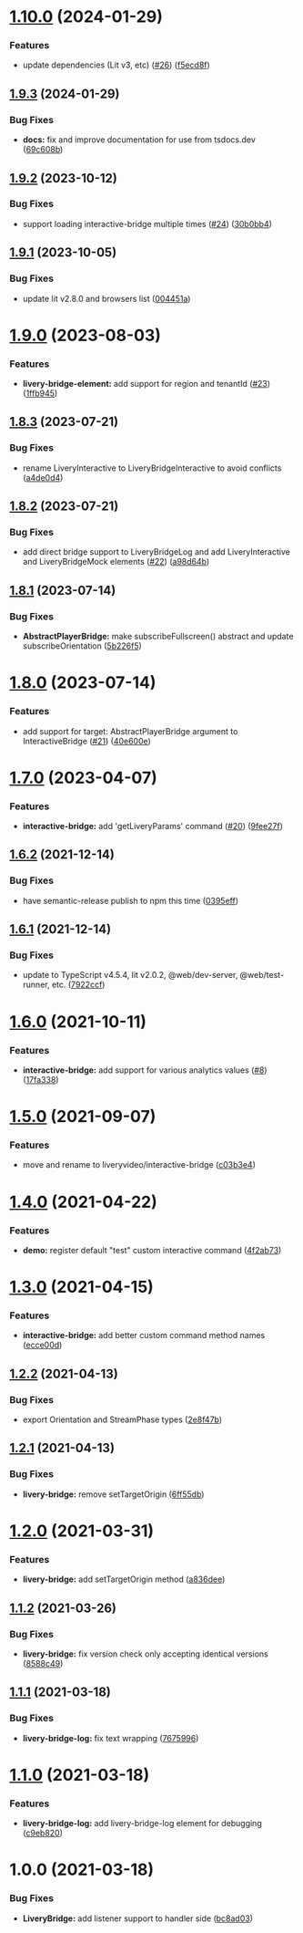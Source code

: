 # [1.10.0](https://github.com/liveryvideo/interactive-bridge/compare/v1.9.3...v1.10.0) (2024-01-29)


### Features

* update dependencies (Lit v3, etc) ([#26](https://github.com/liveryvideo/interactive-bridge/issues/26)) ([f5ecd8f](https://github.com/liveryvideo/interactive-bridge/commit/f5ecd8f41f0d12903c43e7bea22a311c47d8e386))

## [1.9.3](https://github.com/liveryvideo/interactive-bridge/compare/v1.9.2...v1.9.3) (2024-01-29)


### Bug Fixes

* **docs:** fix and improve documentation for use from tsdocs.dev ([69c608b](https://github.com/liveryvideo/interactive-bridge/commit/69c608b1bd990eb8ef742e86b44fe949813137c7))

## [1.9.2](https://github.com/liveryvideo/interactive-bridge/compare/v1.9.1...v1.9.2) (2023-10-12)


### Bug Fixes

* support loading interactive-bridge multiple times ([#24](https://github.com/liveryvideo/interactive-bridge/issues/24)) ([30b0bb4](https://github.com/liveryvideo/interactive-bridge/commit/30b0bb476dd54712bbdd5df0cc9f92c9f9db3a33))

## [1.9.1](https://github.com/liveryvideo/interactive-bridge/compare/v1.9.0...v1.9.1) (2023-10-05)


### Bug Fixes

* update lit v2.8.0 and browsers list ([004451a](https://github.com/liveryvideo/interactive-bridge/commit/004451a52b1ae1427afa10e5e6235ebd5289a6e4))

# [1.9.0](https://github.com/liveryvideo/interactive-bridge/compare/v1.8.3...v1.9.0) (2023-08-03)


### Features

* **livery-bridge-element:** add support for region and tenantId ([#23](https://github.com/liveryvideo/interactive-bridge/issues/23)) ([1ffb945](https://github.com/liveryvideo/interactive-bridge/commit/1ffb94537d98374ef81dad947ac4d52d394d1aa7))

## [1.8.3](https://github.com/liveryvideo/interactive-bridge/compare/v1.8.2...v1.8.3) (2023-07-21)


### Bug Fixes

* rename LiveryInteractive to LiveryBridgeInteractive to avoid conflicts ([a4de0d4](https://github.com/liveryvideo/interactive-bridge/commit/a4de0d49e79d1a9fdc3f422df2fce42e61fe2c5f))

## [1.8.2](https://github.com/liveryvideo/interactive-bridge/compare/v1.8.1...v1.8.2) (2023-07-21)


### Bug Fixes

* add direct bridge support to LiveryBridgeLog and add LiveryInteractive and LiveryBridgeMock elements ([#22](https://github.com/liveryvideo/interactive-bridge/issues/22)) ([a98d64b](https://github.com/liveryvideo/interactive-bridge/commit/a98d64ba9fdd46458496a0119705de52b645fe3b))

## [1.8.1](https://github.com/liveryvideo/interactive-bridge/compare/v1.8.0...v1.8.1) (2023-07-14)


### Bug Fixes

* **AbstractPlayerBridge:** make subscribeFullscreen() abstract and update subscribeOrientation ([5b226f5](https://github.com/liveryvideo/interactive-bridge/commit/5b226f5cd5b6e2500c161fd822f9e651e5d43983))

# [1.8.0](https://github.com/liveryvideo/interactive-bridge/compare/v1.7.0...v1.8.0) (2023-07-14)


### Features

* add support for target: AbstractPlayerBridge argument to InteractiveBridge ([#21](https://github.com/liveryvideo/interactive-bridge/issues/21)) ([40e600e](https://github.com/liveryvideo/interactive-bridge/commit/40e600e269460a3c53fad5fc9ef302effee0f15f))

# [1.7.0](https://github.com/liveryvideo/interactive-bridge/compare/v1.6.2...v1.7.0) (2023-04-07)


### Features

* **interactive-bridge:** add 'getLiveryParams' command ([#20](https://github.com/liveryvideo/interactive-bridge/issues/20)) ([9fee27f](https://github.com/liveryvideo/interactive-bridge/commit/9fee27f263740d730ca61b34f93cbef4fc0ab587))

## [1.6.2](https://github.com/liveryvideo/interactive-bridge/compare/v1.6.1...v1.6.2) (2021-12-14)


### Bug Fixes

* have semantic-release publish to npm this time ([0395eff](https://github.com/liveryvideo/interactive-bridge/commit/0395eff550ff93bab4497848a82efe21962b9544))

## [1.6.1](https://github.com/liveryvideo/interactive-bridge/compare/v1.6.0...v1.6.1) (2021-12-14)


### Bug Fixes

* update to TypeScript v4.5.4, lit v2.0.2, @web/dev-server, @web/test-runner, etc. ([7922ccf](https://github.com/liveryvideo/interactive-bridge/commit/7922ccfa45a9be4127928776201bd2bcbf648ee5))

# [1.6.0](https://github.com/liveryvideo/interactive-bridge/compare/v1.5.0...v1.6.0) (2021-10-11)


### Features

* **interactive-bridge:** add support for various analytics values ([#8](https://github.com/liveryvideo/interactive-bridge/issues/8)) ([17fa338](https://github.com/liveryvideo/interactive-bridge/commit/17fa338c8fda3be6b0fec0fc013557e9c727d16d))

# [1.5.0](https://github.com/liveryvideo/interactive-bridge/compare/v1.4.0...v1.5.0) (2021-09-07)


### Features

* move and rename to liveryvideo/interactive-bridge ([c03b3e4](https://github.com/liveryvideo/interactive-bridge/commit/c03b3e4f63adecb7a034d7ef6af0d31e89cac216))

# [1.4.0](https://github.com/exmg/livery-interactive/compare/v1.3.0...v1.4.0) (2021-04-22)


### Features

* **demo:** register default "test" custom interactive command ([4f2ab73](https://github.com/exmg/livery-interactive/commit/4f2ab730855e8e764a6f4fc29cc1a9e290921aac))

# [1.3.0](https://github.com/exmg/livery-interactive/compare/v1.2.2...v1.3.0) (2021-04-15)


### Features

* **interactive-bridge:** add better custom command method names ([ecce00d](https://github.com/exmg/livery-interactive/commit/ecce00de8abb68f1d4e70c1246df4ef549441b8b))

## [1.2.2](https://github.com/exmg/livery-interactive/compare/v1.2.1...v1.2.2) (2021-04-13)


### Bug Fixes

* export Orientation and StreamPhase types ([2e8f47b](https://github.com/exmg/livery-interactive/commit/2e8f47b0dda7df4c7d015b154005f40175b59e20))

## [1.2.1](https://github.com/exmg/livery-interactive/compare/v1.2.0...v1.2.1) (2021-04-13)


### Bug Fixes

* **livery-bridge:** remove setTargetOrigin ([6ff55db](https://github.com/exmg/livery-interactive/commit/6ff55dbd884f4b674634746fbb101539d0b144c8))

# [1.2.0](https://github.com/exmg/livery-interactive/compare/v1.1.2...v1.2.0) (2021-03-31)


### Features

* **livery-bridge:** add setTargetOrigin method ([a836dee](https://github.com/exmg/livery-interactive/commit/a836dee2b356ea9c6d033185bc9392342fec1500))

## [1.1.2](https://github.com/exmg/livery-interactive/compare/v1.1.1...v1.1.2) (2021-03-26)


### Bug Fixes

* **livery-bridge:** fix version check only accepting identical versions ([8588c49](https://github.com/exmg/livery-interactive/commit/8588c49ac0751f7ca4b94be2866c3818cb00daee))

## [1.1.1](https://github.com/exmg/livery-interactive/compare/v1.1.0...v1.1.1) (2021-03-18)


### Bug Fixes

* **livery-bridge-log:** fix text wrapping ([7675996](https://github.com/exmg/livery-interactive/commit/7675996bce22741945f6ba0fe3230d8300de0615))

# [1.1.0](https://github.com/exmg/livery-interactive/compare/v1.0.0...v1.1.0) (2021-03-18)


### Features

* **livery-bridge-log:** add livery-bridge-log element for debugging ([c9eb820](https://github.com/exmg/livery-interactive/commit/c9eb82011e1a74336c30a5cd7a73ae544bc22f27))

# 1.0.0 (2021-03-18)


### Bug Fixes

* **LiveryBridge:** add listener support to handler side ([bc8ad03](https://github.com/exmg/livery-interactive/commit/bc8ad03a7f159520913e4a2424f608c4d74fe4bc))
